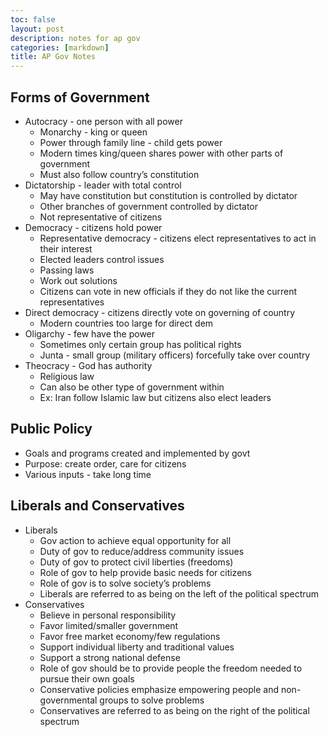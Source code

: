 ```yaml
---
toc: false
layout: post
description: notes for ap gov
categories: [markdown]
title: AP Gov Notes
---
```


## Forms of Government

- Autocracy - one person with all power
    - Monarchy - king or queen
    - Power through family line - child gets power
    - Modern times king/queen shares power with other parts of government
    - Must also follow country’s constitution
- Dictatorship - leader with total control
    - May have constitution but constitution is controlled by dictator
    - Other branches of government controlled by dictator
    - Not representative of citizens
- Democracy - citizens hold power
    - Representative democracy - citizens elect representatives to act in their interest
    - Elected leaders control issues
    - Passing laws
    - Work out solutions
    - Citizens can vote in new officials if they do not like the current representatives
- Direct democracy - citizens directly vote on governing of country
    - Modern countries too large for direct dem
- Oligarchy - few have the power
    - Sometimes only certain group has political rights
    - Junta - small group (military officers) forcefully take over country
- Theocracy - God has authority
    - Religious law
    - Can also be other type of government within
    - Ex: Iran follow Islamic law but citizens also elect leaders

## Public Policy

- Goals and programs created and implemented by govt
- Purpose: create order, care for citizens
- Various inputs - take long time

## Liberals and Conservatives

- Liberals 
    - Gov action to achieve equal opportunity for all
    - Duty of gov to reduce/address community issues
    - Duty of gov to protect civil liberties (freedoms)
    - Role of gov to help provide basic needs for citizens
    - Role of gov is to solve society’s problems
    - Liberals are referred to as being on the left of the political spectrum
- Conservatives
    - Believe in personal responsibility
    - Favor limited/smaller government
    - Favor free market economy/few regulations
    - Support individual liberty and traditional values
    - Support a strong national defense
    - Role of gov should be to provide people the freedom needed to pursue their own goals
    - Conservative policies emphasize empowering people and non-governmental groups to solve problems
    - Conservatives are referred to as being on the right of the political spectrum



